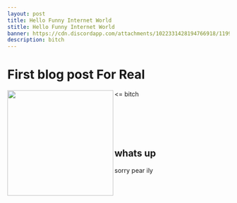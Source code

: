 ```yaml
---
layout: post
title: Hello Funny Internet World
stitle: Hello Funny Internet World
banner: https://cdn.discordapp.com/attachments/1022331428194766918/1199795712263733338/image0.jpg?ex=66295b54&is=6616e654&hm=03de7ebb2685fd50a552ceffb1c1887ed25966243a3953903c194e7766ab009d&
description: bitch
---
```


# First blog post For Real

<img align="left" class="leftal" width="240px" src="https://cdn.discordapp.com/attachments/1022331428194766918/1199795712263733338/image0.jpg?ex=66295b54&is=6616e654&hm=03de7ebb2685fd50a552ceffb1c1887ed25966243a3953903c194e7766ab009d&">
<= bitch <br> <br> <br> <br> <br> <br> 

## whats up

sorry pear ily <br> <br>